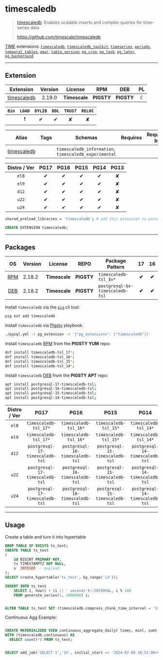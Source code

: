 # timescaledb


> [timescaledb](https://github.com/timescale/timescaledb): Enables scalable inserts and complex queries for time-series data
>
> https://github.com/timescale/timescaledb





[TIME](/time) extensions: [`timescaledb`](/timescaledb), [`timescaledb_toolkit`](/timescaledb_toolkit), [`timeseries`](/timeseries), [`periods`](/periods), [`temporal_tables`](/temporal_tables), [`emaj`](/emaj), [`table_version`](/table_version), [`pg_cron`](/pg_cron), [`pg_task`](/pg_task), [`pg_later`](/pg_later), [`pg_background`](/pg_background)


-------
## Extension


| Extension | Version | License | RPM | DEB | PL |
|-----------|:-------:|:-------:|:---:|:---:|:--:|
| [timescaledb](https://github.com/timescale/timescaledb) | 2.19.0 | **<span class="tcwarn">Timescale</span>** | **<span class="tcwarn">PIGSTY</span>** | **<span class="tcwarn">PIGSTY</span>** | `C` |



| `Bin` | `LOAD` | `DYLIB` | `DDL` | `TRUST` | `RELOC` |
|:-----:|:------:|:-------:|:-----:|:-------:|:-------:|
|  | <span class="tcred">❗</span> | <span class="tcblue">✔</span> | <span class="tcblue">✔</span> | <span class="tcwarn">✘</span> | <span class="tcwarn">✘</span> |



| Alias | Tags | Schemas | Requires | Required by |
|-------|------|---------|----------|-------------|
| [timescaledb](/timescaledb) |  | `timescaledb_information`, `timescaledb_experimental` |  |  |



| Distro / Ver | PG17 | PG16 | PG15 | PG14 | PG13 |
|:------------:|:----:|:----:|:----:|:----:|:----:|
| `el8` | <span class="tcblue">✔</span> | <span class="tcblue">✔</span> | <span class="tcblue">✔</span> | <span class="tcblue">✔</span> | <span class="tcred">✘</span> |
| `el9` | <span class="tcblue">✔</span> | <span class="tcblue">✔</span> | <span class="tcblue">✔</span> | <span class="tcblue">✔</span> | <span class="tcred">✘</span> |
| `d12` | <span class="tcblue">✔</span> | <span class="tcblue">✔</span> | <span class="tcblue">✔</span> | <span class="tcblue">✔</span> | <span class="tcred">✘</span> |
| `u22` | <span class="tcblue">✔</span> | <span class="tcblue">✔</span> | <span class="tcblue">✔</span> | <span class="tcblue">✔</span> | <span class="tcred">✘</span> |
| `u24` | <span class="tcblue">✔</span> | <span class="tcblue">✔</span> | <span class="tcblue">✔</span> | <span class="tcblue">✔</span> | <span class="tcred">✘</span> |



```bash
shared_preload_libraries = 'timescaledb'; # add this extension to postgresql.conf
```



```sql
CREATE EXTENSION timescaledb;
```

-----------


## Packages


| OS | Version | License | REPO | Package Pattern | 17 | 16 | 15 | 14 | 13 | Dependency |
|:--:|---------|:-------:|:----:|-----------------|:--:|:--:|:--:|:--:|:--:|------------|
| [RPM](/rpm) | 2.18.2 | **<span class="tcwarn">Timescale</span>** | **<span class="tcwarn">PIGSTY</span>** | `timescaledb-tsl_$v*` | **<span class="tcwarn">✔</span>** | **<span class="tcwarn">✔</span>** | **<span class="tcwarn">✔</span>** | **<span class="tcwarn">✔</span>** |  |  |
| [DEB](/deb) | 2.18.2 | **<span class="tcwarn">Timescale</span>** | **<span class="tcwarn">PIGSTY</span>** | `postgresql-$v-timescaledb-tsl` | **<span class="tcwarn">✔</span>** | **<span class="tcwarn">✔</span>** | **<span class="tcwarn">✔</span>** | **<span class="tcwarn">✔</span>** |  |  |



Install `timescaledb` via the [`pig`](https://github.com/pgsty/pig) cli tool:

```bash
pig ext add timescaledb
```


Install `timescaledb` via [Pigsty](https://pigsty.io/docs/pgext/usage/install/) playbook:

```bash
./pgsql.yml -t pg_extension -e '{"pg_extensions": ["timescaledb"]}'
```


Install `timescaledb` [RPM](/rpm) from the **<span class="tcwarn">PIGSTY</span>** **YUM** repo:

```bash
dnf install timescaledb-tsl_17*;
dnf install timescaledb-tsl_16*;
dnf install timescaledb-tsl_15*;
dnf install timescaledb-tsl_14*;
```


Install `timescaledb` [DEB](/deb) from the **<span class="tcwarn">PIGSTY</span>** **APT** repo:

```bash
apt install postgresql-17-timescaledb-tsl;
apt install postgresql-16-timescaledb-tsl;
apt install postgresql-15-timescaledb-tsl;
apt install postgresql-14-timescaledb-tsl;
```




| Distro / Ver | PG17 | PG16 | PG15 | PG14 | PG13 |
|:------------:|:----:|:----:|:----:|:----:|:----:|
| `el8` | `timescaledb-tsl_17*` | `timescaledb-tsl_16*` | `timescaledb-tsl_15*` | `timescaledb-tsl_14*` | <span class="tcred">✘</span> |
| `el9` | `timescaledb-tsl_17*` | `timescaledb-tsl_16*` | `timescaledb-tsl_15*` | `timescaledb-tsl_14*` | <span class="tcred">✘</span> |
| `d12` | `postgresql-17-timescaledb-tsl` | `postgresql-16-timescaledb-tsl` | `postgresql-15-timescaledb-tsl` | `postgresql-14-timescaledb-tsl` | <span class="tcred">✘</span> |
| `u22` | `postgresql-17-timescaledb-tsl` | `postgresql-16-timescaledb-tsl` | `postgresql-15-timescaledb-tsl` | `postgresql-14-timescaledb-tsl` | <span class="tcred">✘</span> |
| `u24` | `postgresql-17-timescaledb-tsl` | `postgresql-16-timescaledb-tsl` | `postgresql-15-timescaledb-tsl` | `postgresql-14-timescaledb-tsl` | <span class="tcred">✘</span> |





--------

## Usage

Create a table and turn it into hypertable

```sql
DROP TABLE IF EXISTS ts_test;
CREATE TABLE ts_test
(
    id BIGINT PRIMARY KEY,
    ts TIMESTAMPTZ NOT NULL,
    v  INTEGER -- payload
);
SELECT create_hypertable('ts_test', by_range('id'));

INSERT INTO ts_test 
    SELECT i, now() + (i || ' seconds')::INTERVAL, i % 100 
    FROM generate_series(1, 1000000) i;


ALTER TABLE ts_test SET (timescaledb.compress_chunk_time_interval = '24 hours');
```

Continuous Agg Example:

```sql

CREATE MATERIALIZED VIEW continuous_aggregate_daily( timec, minl, sumt, sumh )
WITH (timescaledb.continuous) AS
  SELECT count(*) FROM ts_test;


SELECT add_job('SELECT 1','1h', initial_start => '2024-07-09 18:52:00+00'::timestamptz);
```
